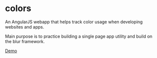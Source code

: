 # colors

An AngularJS webapp that helps track color usage when developing websites and apps.

Main purpose is to practice building a single page app utility and build on the blur framework.

[Demo](https://jesseholwell.github.io/colors/index.html#/colors)
